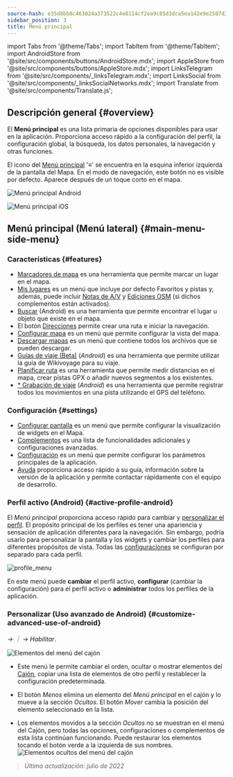 ```yaml
---
source-hash: e35d8bb8c463024a373522c4e8114cf2ea9c85d3dca5ea142e9e2507d2330c58
sidebar_position: 3
title: Menú principal
---
```

import Tabs from '@theme/Tabs';
import TabItem from '@theme/TabItem';
import AndroidStore from '@site/src/components/buttons/AndroidStore.mdx';
import AppleStore from '@site/src/components/buttons/AppleStore.mdx';
import LinksTelegram from '@site/src/components/_linksTelegram.mdx';
import LinksSocial from '@site/src/components/_linksSocialNetworks.mdx';
import Translate from '@site/src/components/Translate.js';

## Descripción general {#overview}

El **Menú principal** es una lista primaria de opciones disponibles para usar en la aplicación. Proporciona acceso rápido a la configuración del perfil, la configuración global, la búsqueda, los datos personales, la navegación y otras funciones.

El icono del [Menú principal](../widgets/map-buttons.md#main-menu) '&#8801;' se encuentra en la esquina inferior izquierda de la pantalla del Mapa. En el modo de navegación, este botón no es visible por defecto. Aparece después de un toque corto en el mapa.

<Tabs groupId="operating-systems" queryString="current-os">

<TabItem value="android" label="Android">

![Menú principal Android](@site/static/img/menu/main_menu_android.png)

</TabItem>

<TabItem value="ios" label="iOS">

![Menú principal iOS](@site/static/img/menu/main_menu_ios.png)

</TabItem>

</Tabs>

## Menú principal (Menú lateral) {#main-menu-side-menu}

### Características {#features}

- [Marcadores de mapa](../personal/markers.md) es una herramienta que permite marcar un lugar en el mapa.
- [Mis lugares](../personal/myplaces.md) es un menú que incluye por defecto Favoritos y pistas y, además, puede incluir [Notas de A/V](../plugins/audio-video-notes.md) y [Ediciones OSM](../plugins/osm-editing.md) (si dichos complementos están activados).
- [Buscar](../search/index.md) (Android) es una herramienta que permite encontrar el lugar u objeto que existe en el mapa.
- El botón [Direcciones](../widgets/map-buttons.md#directions) permite crear una ruta e iniciar la navegación.
- [Configurar mapa](../map/configure-map-menu.md) es un menú que permite configurar la vista del mapa.
- [Descargar mapas](../start-with/download-maps.md) es un menú que contiene todos los archivos que se pueden descargar.
- [Guías de viaje (Beta)](../plan-route/travel-guides.md) (*Android*) es una herramienta que permite utilizar la guía de Wikivoyage para su viaje.
- [Planificar ruta](../plan-route/create-route.md) es una herramienta que permite medir distancias en el mapa, crear pistas GPX o añadir nuevos segmentos a los existentes.
- [* Grabación de viaje](../plugins/trip-recording.md) (*Android*) es una herramienta que permite registrar todos los movimientos en una pista utilizando el GPS del teléfono.

### Configuración {#settings}

- [Configurar pantalla](../widgets/configure-screen.md) es un menú que permite configurar la visualización de widgets en el Mapa.
- [Complementos](../plugins/index.md#configure-plugin) es una lista de funcionalidades adicionales y configuraciones avanzadas.
- [Configuración](../personal/global-settings.md) es un menú que permite configurar los parámetros principales de la aplicación.
- [Ayuda](./first-steps.md#offline-help) proporciona acceso rápido a su guía, información sobre la versión de la aplicación y permite contactar rápidamente con el equipo de desarrollo.

### Perfil activo (Android) {#active-profile-android}

El *Menú principal* proporciona acceso rápido para cambiar y [personalizar el perfil](../personal/profiles.md). El propósito principal de los perfiles es tener una apariencia y sensación de aplicación diferentes para la navegación. Sin embargo, podría usarlo para personalizar la pantalla y los widgets y cambiar los perfiles para diferentes propósitos de vista. Todas las [configuraciones](../personal/profiles.md) se configuran por separado para cada perfil.

![profile_menu](@site/static/img/menu/profile_menu.png)

En este menú puede **cambiar** el perfil activo, **configurar** (cambiar la configuración) para el perfil activo o **administrar** todos los perfiles de la aplicación.

### Personalizar (Uso avanzado de Android) {#customize-advanced-use-of-android}

*<Translate android="true" ids="shared_string_menu,configure_profile,ui_customization,shared_string_drawer"/> → &#65049; → Habilitar*.

![Elementos del menú del cajón](@site/static/img/settings/drawer_menu_correct.png)

- Este menú le permite cambiar el orden, ocultar o mostrar elementos del [Cajón](../personal/profiles.md#drawer), copiar una lista de elementos de otro perfil y restablecer la configuración predeterminada.

- El botón *Menos* elimina un elemento del *Menú principal* en el cajón y lo mueve a la sección *Ocultos*. El botón *Mover* cambia la posición del elemento seleccionado en la lista.

- Los elementos movidos a la sección *Ocultos* no se muestran en el menú del Cajón, pero todas las opciones, configuraciones o complementos de esta lista continúan funcionando. Puede restaurar los elementos tocando el botón verde a la izquierda de sus nombres.
  ![Elementos ocultos del menú del cajón](@site/static/img/settings/drawer_menu_hidden_items.png)

> *Última actualización: julio de 2022*